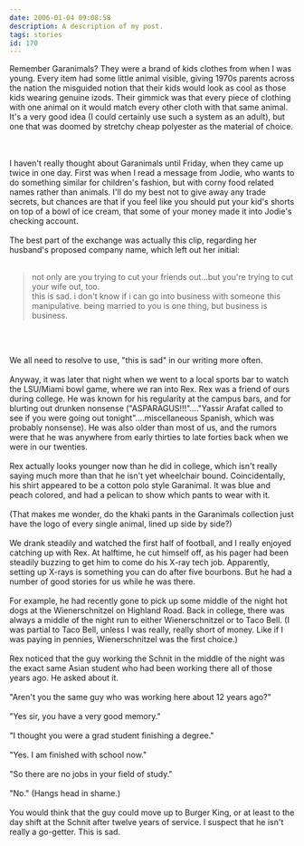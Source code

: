 ```yaml
---
date: 2006-01-04 09:08:58
description: A description of my post.
tags: stories
id: 170
---
```

Remember Garanimals?  They were a brand of kids clothes from when I was young.  Every item had some little animal visible, giving 1970s parents across the nation the misguided notion that their kids would look as cool as those kids wearing genuine izods.  Their gimmick was that every piece of clothing with one animal on it would match every other cloth with that same animal.  It's a very good idea (I could certainly use such a system as an adult), but one that was doomed by stretchy cheap polyester as the material of choice.
<!--more--><br /><br />I haven't really thought about Garanimals until Friday, when they came up twice in one day.  First was when I read a message from Jodie, who wants to do something similar for children's fashion, but with corny food related names rather than animals.  I'll do my best not to give away any trade secrets, but chances are that if you feel like you should put your kid's shorts on top of a bowl of ice cream, that some of your money made it into Jodie's checking account.<br />
<br />
The best part of the exchange was actually this clip, regarding her husband's proposed company name, which left out her initial:<br />
<br />
<blockquote>not only are you trying to cut your friends out...but you're trying to cut your wife out, too.<br />
this is sad.  i don't know if i can go into business with someone this manipulative.  being married to you is one thing, but business is business.</blockquote><br />
<br />
<p>We all need to resolve to use, "this is sad" in our writing more often.<br />
<br />
Anyway, it was later that night when we went to a local sports bar to watch the LSU/Miami bowl game, where we ran into Rex.  Rex was a friend of ours during college.  He was known for his regularity at the campus bars, and for blurting out drunken nonsense  ("ASPARAGUS!!!"...."Yassir Arafat called to see if you were going out tonight"....miscellaneous Spanish, which was probably nonsense).  He was also older than most of us, and the rumors were that he was anywhere from early thirties to late forties back when we were in our twenties.<br />
<br />
Rex actually looks younger now than he did in college, which isn't really saying much more than that he isn't yet wheelchair bound.  Coincidentally, his shirt appeared to be a cotton polo style Garanimal.  It was blue and peach colored, and had a pelican to show which pants to wear with it.<br />
<br />
(That makes me wonder, do the khaki pants in the Garanimals collection just have the logo of every single animal, lined up side by side?)<br />
<br />
We drank steadily and watched the first half of football, and I really enjoyed catching up with Rex.  At halftime, he cut himself off, as his pager had been steadily buzzing to get him to come do his X-ray tech job.  Apparently, setting up X-rays is something you can do after five bourbons.  But he had a number of good stories for us while he was there.<br />
<br />
For example, he had recently gone to pick up some middle of the night hot dogs at the Wienerschnitzel on Highland Road.  Back in college, there was always a middle of the night run to either Wienerschnitzel or to Taco Bell.  (I was partial to Taco Bell, unless I was really, really short of money.  Like if I was paying in pennies, Wienerschnitzel was the first choice.)<br />
<br />
Rex noticed that the guy working the Schnit in the middle of the night was the exact same Asian student who had been working there all of those years ago.  He asked about it.<br />
<br />
"Aren't you the same guy who was working here about 12 years ago?"<br />
<br />
"Yes sir, you have a very good memory."<br />
<br />
"I thought you were a grad student finishing a degree."<br />
<br />
"Yes.  I am finished with school now."<br />
<br />
"So there are no jobs in your field of study."<br />
<br />
"No."  (Hangs head in shame.)<br />
<br />
You would think that the guy could move up to Burger King, or at least to the day shift at the Schnit after twelve years of service.  I suspect that he isn't really a go-getter.  This is sad.<br />
<br />
</p>
